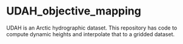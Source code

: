 # UDAH_objective_mapping
UDAH is an Arctic hydrographic dataset. This repository has code to compute dynamic heights and interpolate that to a gridded dataset.
